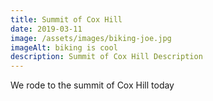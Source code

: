 ```yaml
---
title: Summit of Cox Hill
date: 2019-03-11
image: /assets/images/biking-joe.jpg
imageAlt: biking is cool
description: Summit of Cox Hill Description
---
```

We rode to the summit of Cox Hill today